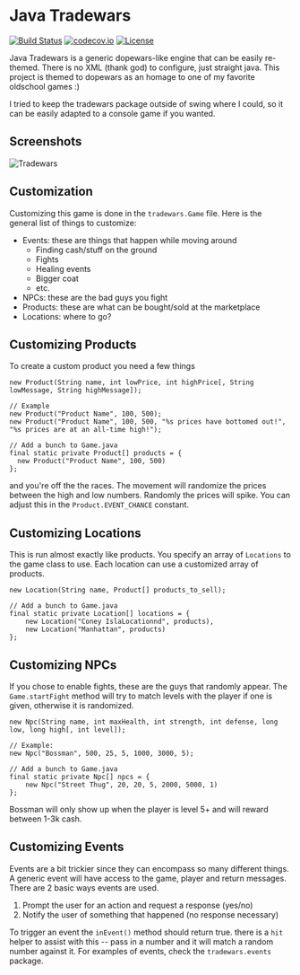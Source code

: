 Java Tradewars
=============

[![Build Status](https://travis-ci.org/jpdark007/dopewars.svg?branch=master)](https://travis-ci.org/jpdark007/dopewars)
[![codecov.io](https://codecov.io/github/dopewars/coverage.svg?branch=master)](https://codecov.io/github/jpdark007/dopewars?branch=master)
[![License](https://img.shields.io/hexpm/l/plug.svg)](https://raw.githubusercontent.com/jpdark007/dopewars/master/LICENSE)

Java Tradewars is a generic dopewars-like engine that can be easily re-themed. There is no XML (thank god) to configure, just straight java. This project is themed
to dopewars as an homage to one of my favorite oldschool games :)

I tried to keep the tradewars package outside of swing where I could, so it can be easily adapted to a console game if you wanted. 

Screenshots
-----------

![Tradewars](https://cloud.githubusercontent.com/assets/16048491/22925344/9d5ab36c-f2a8-11e6-8487-aa629cc52bdb.PNG "TradeWars")

Customization
-------------

Customizing this game is done in the `tradewars.Game` file. Here is the general list of things to customize:

* Events: these are things that happen while moving around
  * Finding cash/stuff on the ground
  * Fights
  * Healing events
  * Bigger coat
  * etc.
* NPCs: these are the bad guys you fight
* Products: these are what can be bought/sold at the marketplace
* Locations: where to go?

Customizing Products
--------------------

To create a custom product you need a few things

    new Product(String name, int lowPrice, int highPrice[, String lowMessage, String highMessage]);
    
    // Example
    new Product("Product Name", 100, 500);
    new Product("Product Name", 100, 500, "%s prices have bottomed out!", "%s prices are at an all-time high!");
    
    // Add a bunch to Game.java
    final static private Product[] products = {
      new Product("Product Name", 100, 500)
    };
    
and you're off the the races. The movement will randomize the prices between the high and low numbers. Randomly the prices will spike. You can adjust this in the
`Product.EVENT_CHANCE` constant.

Customizing Locations
---------------------

This is run almost exactly like products. You specify an array of `Locations` to the game class to use. Each location can use a customized array of products.
  
    new Location(String name, Product[] products_to_sell);
    
    // Add a bunch to Game.java
    final static private Location[] locations = {
        new Location("Coney IslaLocationnd", products),
        new Location("Manhattan", products)
    };
    
Customizing NPCs
----------------

If you chose to enable fights, these are the guys that randomly appear. The `Game.startFight` method will try to match levels with the player if one is given,
otherwise it is randomized.

    new Npc(String name, int maxHealth, int strength, int defense, long low, long high[, int level]);
    
    // Example:
    new Npc("Bossman", 500, 25, 5, 1000, 3000, 5);
    
    // Add a bunch to Game.java
    final static private Npc[] npcs = {
        new Npc("Street Thug", 20, 20, 5, 2000, 5000, 1)
    };
    
Bossman will only show up when the player is level 5+ and will reward between 1-3k cash.

Customizing Events
------------------

Events are a bit trickier since they can encompass so many different things. A generic event will have access to the game, player and return messages. There are
2 basic ways events are used.

1. Prompt the user for an action and request a response (yes/no)
2. Notify the user of something that happened (no response necessary)


To trigger an event the `inEvent()` method should return true. there is a `hit` helper to assist with this -- pass in a number and it will match a random number against
it. For examples of events, check the `tradewars.events` package.
